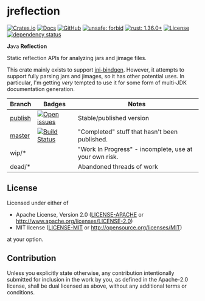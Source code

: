 # jreflection

[![Crates.io](https://img.shields.io/crates/v/jreflection.svg)](https://crates.io/crates/jreflection)
[![Docs](https://docs.rs/jreflection/badge.svg)](https://docs.rs/jreflection/)
[![GitHub](https://img.shields.io/github/stars/MaulingMonkey/jreflection.svg?label=GitHub&style=social)](https://github.com/MaulingMonkey/jreflection)
[![unsafe: forbid](https://img.shields.io/badge/unsafe-forbid-green.svg)](https://github.com/MaulingMonkey/jreflection/blob/master/src/lib.rs#L1)
[![rust: 1.36.0+](https://img.shields.io/badge/rust-1.36.0%2B-green.svg)](https://gist.github.com/MaulingMonkey/c81a9f18811079f19326dac4daa5a359#minimum-supported-rust-versions-msrv)
[![License](https://img.shields.io/crates/l/jreflection.svg)](https://github.com/MaulingMonkey/jreflection)
[![dependency status](https://deps.rs/repo/github/MaulingMonkey/jreflection/status.svg)](https://deps.rs/repo/github/MaulingMonkey/jreflection)

**J**ava **Reflection**

Static reflection APIs for analyzing jars and jimage files.

This crate mainly exists to support [jni-bindgen](https://github.com/MaulingMonkey/jni-bindgen).
However, it attempts to support fully parsing jars and jimages, so it has other potential uses.
In particular, I'm getting *very* tempted to use it for some form of multi-JDK documentation generation.

| Branch | Badges | Notes |
| ------ | ------ | ----- |
| [publish](https://github.com/MaulingMonkey/jreflection/tree/publish)  | [![Open issues](https://img.shields.io/github/issues-raw/MaulingMonkey/jreflection.svg)](https://github.com/MaulingMonkey/jreflection/issues) | Stable/published version
| [master](https://github.com/MaulingMonkey/jreflection/tree/master)    | [![Build Status](https://travis-ci.org/MaulingMonkey/jreflection.svg)](https://travis-ci.org/MaulingMonkey/jreflection) | "Completed" stuff that hasn't been published.
| wip/*                                                                 | | "Work In Progress" - incomplete, use at your own risk.
| dead/*                                                                | | Abandoned threads of work

## License

Licensed under either of

* Apache License, Version 2.0 ([LICENSE-APACHE](LICENSE-APACHE) or http://www.apache.org/licenses/LICENSE-2.0)
* MIT license ([LICENSE-MIT](LICENSE-MIT) or http://opensource.org/licenses/MIT)

at your option.

## Contribution

Unless you explicitly state otherwise, any contribution intentionally submitted
for inclusion in the work by you, as defined in the Apache-2.0 license, shall be
dual licensed as above, without any additional terms or conditions.

<!-- https://doc.rust-lang.org/1.4.0/complement-project-faq.html#why-dual-mit/asl2-license? -->
<!-- https://rust-lang-nursery.github.io/api-guidelines/necessities.html#crate-and-its-dependencies-have-a-permissive-license-c-permissive -->
<!-- https://choosealicense.com/licenses/apache-2.0/ -->
<!-- https://choosealicense.com/licenses/mit/ -->
